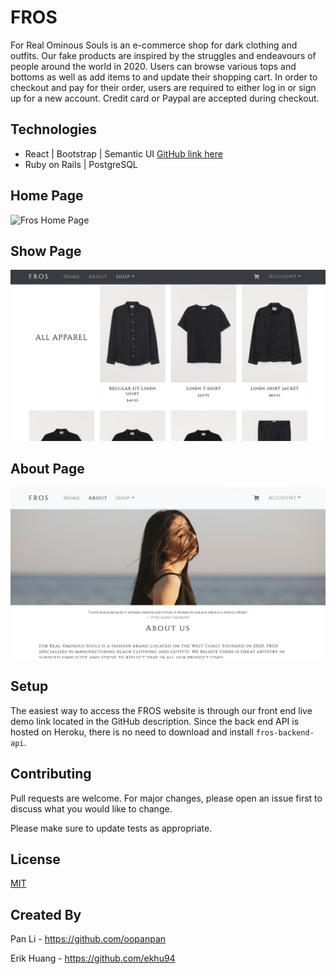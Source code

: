 # FROS

For Real Ominous Souls is an e-commerce shop for dark clothing and outfits. Our fake products are inspired by the struggles and endeavours of people around the world in 2020. Users can browse various tops and bottoms as well as add items to and update their shopping cart. In order to checkout and pay for their order, users are required to either log in or sign up for a new account. Credit card or Paypal are accepted during checkout.

## Technologies

-   React | Bootstrap | Semantic UI [GitHub link here](https://github.com/oopanpan/FROS_client)
-   Ruby on Rails | PostgreSQL

## Home Page

![Fros Home Page](/fros-home.png)

## Show Page

![Fros Home Page](/fros-show.png)

## About Page

![Fros Home Page](/fros-about.png)

## Setup

The easiest way to access the FROS website is through our front end live demo link located in the GitHub description. Since the back end API is hosted on Heroku, there is no need to download and install `fros-backend-api`.

## Contributing

Pull requests are welcome. For major changes, please open an issue first to discuss what you would like to change.

Please make sure to update tests as appropriate.

## License

[MIT](https://choosealicense.com/licenses/mit/)

## Created By

Pan Li - https://github.com/oopanpan

Erik Huang - https://github.com/ekhu94
